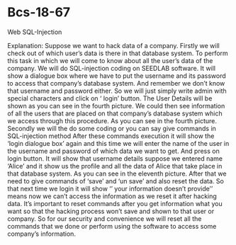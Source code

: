 # Bcs-18-67
Web SQL-Injection

Explanation:
Suppose we want to hack data of a company. Firstly we will check out of which user’s data is there in that database system. To perform this task in which we will come to know about all the user’s data of the company. We will do SQL-injection coding on SEEDLAB software. It will show a dialogue box where we have to put the username and its password to access that company’s database system. And remember we don’t know that username and password either. So we will just simply write admin with special characters and click on ‘ login’ button. The User Details will be shown as you can see in the fourth picture. We could then see information of all the users that are placed on that company’s database system which we access through this procedure.
As you can see in the fourth picture.
Secondly we will the do some coding or you can say give commands in SQL-injection method
After these commands execution it will show the ‘login dialogue box’ again and this time we will enter the name of the user in the username and password of which data we want to get. And press on login button. It will show that username details suppose we entered name ‘Alice’ and it show us the profile and all the data of Alice that take place in that database system. As you can see in the eleventh picture.
 After that we need to give commands of ‘save’ and ‘un save’ and also reset the data. So that next time we login it will show  ‘’ your information doesn’t provide’’ means now we can’t access the information as we reset it after hacking data. It’s important to reset commands after you get information what you want so that the hacking process won’t save and shown to that user or company. So for our security and convenience we will reset all the commands that we done or perform using the software to access some company’s information.

